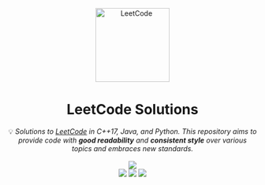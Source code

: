 <div align="center">
<a href="https://dennislx.github.io/algo-practice/"><img src="https://i.imgur.com/IsS5xkZ.png" width="150" title="LeetCode" alt="LeetCode"></a>
<h1>LeetCode Solutions</h1>
<span>💡 <i>Solutions to <a href="https://leetcode.com/problemset/all/">LeetCode</a> in C++17, Java, and Python. This repository aims to provide code with <strong>good readability</strong> and <strong>consistent style</strong> over various topics and embraces new standards.</i></span>
<br/>
<br/>
<img src="https://img.shields.io/badge/Solved-2/2654%20=%200.08%25-blue.svg?style=flat-square" />
<br/>
<img src="https://img.shields.io/badge/Easy-0/654-5CB85D.svg?style=flat-square" />
<img src="https://img.shields.io/badge/Medium-1/1410-F0AE4E.svg?style=flat-square" />
<img src="https://img.shields.io/badge/Hard-1/590-D95450.svg?style=flat-square" />
</div>
